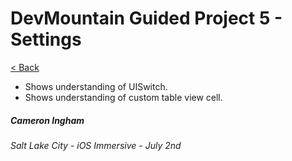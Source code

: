 # DevMountain Guided Project 5 - Settings

[< Back](https://github.com/Camji55/DevMtn-iOS20/)

- Shows understanding of UISwitch.
- Shows understanding of custom table view cell.

##### Cameron Ingham
###### Salt Lake City - iOS Immersive - July 2nd



